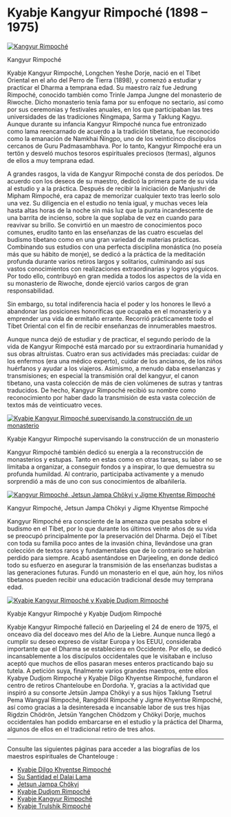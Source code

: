 #  Kyabje Kangyur Rimpoché (1898 – 1975) 

[ ![Kangyur Rimpoché](/images/img_KKR_portrait11-150x150.jpg) ](http://www.songtsen.org/songtsen/wp-content/uploads/sites/2/2013/11/img_KKR_portrait11.jpg)

Kangyur Rimpoché 

Kyabje Kangyur Rimpoché, Longchen Yeshe Dorje, nació en el Tíbet Oriental en el año del Perro de Tierra (1898), y comenzó a estudiar y practicar el Dharma a temprana edad. Su maestro raíz fue Jedrung Rimpoché, conocido también como Trinle Jampa Jungne del monasterio de Riwoche. Dicho monasterio tenía fama por su enfoque no sectario, así como por sus ceremonias y festivales anuales, en los que participaban las tres universidades de las tradiciones Ñingmapa, Sarma y Taklung Kagyu. Aunque durante su infancia Kangyur Rimpoché nunca fue entronizado como lama reencarnado de acuerdo a la tradición tibetana, fue reconocido como la emanación de Namkhai Ñingpo, uno de los veinticinco discípulos cercanos de Guru Padmasambhava. Por lo tanto, Kangyur Rimpoché era un tertön y desveló muchos tesoros espirituales preciosos (termas), algunos de ellos a muy temprana edad. 

A grandes rasgos, la vida de Kangyur Rimpoché consta de dos períodos. De acuerdo con los deseos de su maestro, dedicó la primera parte de su vida al estudio y a la práctica. Después de recibir la iniciación de Manjushri de Mipham Rimpoché, era capaz de memorizar cualquier texto tras leerlo solo una vez. Su diligencia en el estudio no tenía igual, y muchas veces leía hasta altas horas de la noche sin más luz que la punta incandescente de una barrita de incienso, sobre la que soplaba de vez en cuando para reavivar su brillo. Se convirtió en un maestro de conocimientos poco comunes, erudito tanto en las enseñanzas de las cuatro escuelas del budismo tibetano como en una gran variedad de materias prácticas. Combinando sus estudios con una perfecta disciplina monástica (no poseía más que su hábito de monje), se dedicó a la práctica de la meditación profunda durante varios retiros largos y solitarios, culminando así sus vastos conocimientos con realizaciones extraordinarias y logros yóguicos. Por todo ello, contribuyó en gran medida a todos los aspectos de la vida en su monasterio de Riwoche, donde ejerció varios cargos de gran responsabilidad. 

Sin embargo, su total indiferencia hacia el poder y los honores le llevó a abandonar las posiciones honoríficas que ocupaba en el monasterio y a emprender una vida de ermitaño errante. Recorrió prácticamente todo el Tíbet Oriental con el fin de recibir enseñanzas de innumerables maestros. 

Aunque nunca dejó de estudiar y de practicar, el segundo período de la vida de Kangyur Rimpoché está marcado por su extraordinaria humanidad y sus obras altruistas. Cuatro eran sus actividades más preciadas: cuidar de los enfermos (era una médico experto), cuidar de los ancianos, de los niños huérfanos y ayudar a los viajeros. Asimismo, a menudo daba enseñanzas y transmisiones; en especial la transmisión oral del kangyur, el canon tibetano, una vasta colección de más de cien volúmenes de sutras y tantras traducidos. De hecho, Kangyur Rimpoché recibió su nombre como reconocimiento por haber dado la transmisión de esta vasta colección de textos más de veinticuatro veces. 

[ ![Kyabje Kangyur Rimpoché supervisando la construcción de un monasterio](/images/img_KKR_work-150x150.jpg) ](http://www.songtsen.org/songtsen/wp-content/uploads/sites/2/2013/11/img_KKR_work.jpg)

Kyabje Kangyur Rimpoché supervisando la construcción de un monasterio 

Kangyur Rimpoché también dedicó su energía a la reconstrucción de monasterios y estupas. Tanto en estas como en otras tareas, su labor no se limitaba a organizar, a conseguir fondos y a inspirar, lo que demuestra su profunda humildad. Al contrario, participaba activamente y a menudo sorprendió a más de uno con sus conocimientos de albañilería. 

[ ![Kangyur Rimpoché, Jetsun Jampa Chökyi y Jigme Khyentse Rimpoché](/images/img_KKR_famille-150x150.jpg) ](http://www.songtsen.org/songtsen/wp-content/uploads/sites/2/2013/11/img_KKR_famille.jpg)

Kangyur Rimpoché, Jetsun Jampa Chökyi y Jigme Khyentse Rimpoché 

Kangyur Rimpoché era consciente de la amenaza que pesaba sobre el budismo en el Tíbet, por lo que durante los últimos veinte años de su vida se preocupó principalmente por la preservación del Dharma. Dejó el Tíbet con toda su familia poco antes de la invasión china, llevándose una gran colección de textos raros y fundamentales que de lo contrario se habrían perdido para siempre. Acabó asentándose en Darjeeling, en donde dedicó todo su esfuerzo en asegurar la transmisión de las enseñanzas budistas a las generaciones futuras. Fundó un monasterio en el que, aún hoy, los niños tibetanos pueden recibir una educación tradicional desde muy temprana edad. 

[ ![Kyabje Kangyur Rimpoché y Kyabje Dudjom Rimpoché](/images/img_KKR_DR-150x150.jpg) ](http://www.songtsen.org/songtsen/wp-content/uploads/sites/2/2013/11/img_KKR_DR.jpg)

Kyabje Kangyur Rimpoché y Kyabje Dudjom Rimpoché 

Kyabje Kangyur Rimpoché falleció en Darjeeling el 24 de enero de 1975, el onceavo día del doceavo mes del Año de la Liebre. Aunque nunca llegó a cumplir su deseo expreso de visitar Europa y los EEUU, consideraba importante que el Dharma se estableciera en Occidente. Por ello, se dedicó incansablemente a los discípulos occidentales que le visitaban e incluso aceptó que muchos de ellos pasaran meses enteros practicando bajo su tutela. A petición suya, finalmente varios grandes maestros, entre ellos Kyabye Dudjom Rimpoché y Kyabje Dilgo Khyentse Rimpoché, fundaron el centro de retiros Chanteloube en Dordoña. Y, gracias a la actividad que inspiró a su consorte Jetsün Jampa Chökyi y a sus hijos Taklung Tsetrul Pema Wangyal Rimpoché, Rangdröl Rimpoché y Jigme Khyentse Rimpoché, así como gracias a la desinteresada e incansable labor de sus tres hijas Rigdzin Chödrön, Jetsün Yangchen Chödzom y Chökyi Dorje, muchos occidentales han podido embarcarse en el estudio y la práctica del Dharma, algunos de ellos en el tradicional retiro de tres años. 

* * *

Consulte las siguientes páginas para acceder a las biografías de los maestros espirituales de Chantelouge : 

  * [ Kyabje Dilgo Khyentse Rimpoché ](http://www.songtsen.org/songtsen/es/founding-teachers/dilgo-khyentse-rinpoche/)
  * [ Su Santidad el Dalai Lama ](http://www.songtsen.org/songtsen/es/founding-teachers/his-holiness-the-dalai-lama/)
  * [ Jetsun Jampa Chökyi ](http://www.songtsen.org/songtsen/es/founding-teachers/jetsun-jampa-chokyi/)
  * [ Kyabje Dudjom Rimpoché ](http://www.songtsen.org/songtsen/es/founding-teachers/kyabje-dudjom-rinpoche/)
  * [ Kyabje Kangyur Rimpoché ](http://www.songtsen.org/songtsen/es/founding-teachers/kyabje-kangyur-rinpoche/)
  * [ Kyabje Trulshik Rimpoché ](http://www.songtsen.org/songtsen/es/founding-teachers/kyabje-trulshik-rinpoche/)


